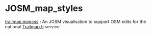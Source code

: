 # JOSM_map_styles
[trailmap.mapcss](https://github.com/houtari/JOSM_map_styles/blob/main/trailmap.mapcss) : An JOSM visualisation to support OSM edits for the national [Trailmap.fi](https://web.trailmap.fi/) service.

